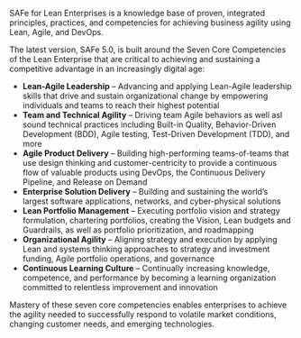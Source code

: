 SAFe for Lean Enterprises is a knowledge base of proven, integrated principles, practices, and competencies for achieving business agility using Lean, Agile, and DevOps.

The latest version, SAFe 5.0, is built around the Seven Core Competencies of the Lean Enterprise that are critical to achieving and sustaining a competitive advantage in an increasingly digital age:

- **Lean-Agile Leadership** – Advancing and applying Lean-Agile leadership skills that drive and sustain organizational change by empowering individuals and teams to reach their highest potential
- **Team and Technical Agility** – Driving team Agile behaviors as well asl sound technical practices including Built-in Quality, Behavior-Driven Development (BDD), Agile testing, Test-Driven Development (TDD), and more
- **Agile Product Delivery** – Building high-performing teams-of-teams that use design thinking and customer-centricity to provide a continuous flow of valuable products using DevOps, the Continuous Delivery Pipeline, and Release on Demand
- **Enterprise Solution Delivery** – Building and sustaining the world’s largest software applications, networks, and cyber-physical solutions
- **Lean Portfolio Management** – Executing portfolio vision and strategy formulation, chartering portfolios, creating the Vision, Lean budgets and Guardrails, as well as portfolio prioritization, and roadmapping
- **Organizational Agility** – Aligning strategy and execution by applying Lean and systems thinking approaches to strategy and investment funding, Agile portfolio operations, and governance
- **Continuous Learning Culture** – Continually increasing knowledge, competence, and performance by becoming a learning organization committed to relentless improvement and innovation

Mastery of these seven core competencies enables enterprises to achieve the agility needed to successfully respond to volatile market conditions, changing customer needs, and emerging technologies.
